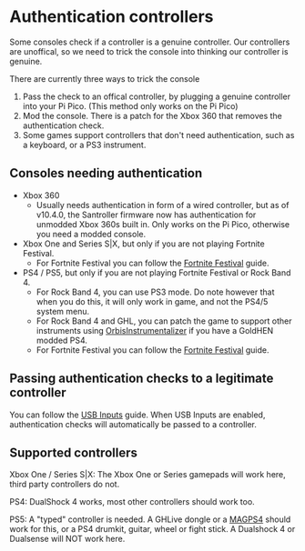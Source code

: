 # Authentication controllers
Some consoles check if a controller is a genuine controller. Our controllers are unoffical, so we need to trick the console into thinking our controller is genuine.

There are currently three ways to trick the console
1. Pass the check to an offical controller, by plugging a genuine controller into your Pi Pico. (This method only works on the Pi Pico)
2. Mod the console. There is a patch for the Xbox 360 that removes the authentication check.
3. Some games support controllers that don't need authentication, such as a keyboard, or a PS3 instrument.

## Consoles needing authentication
- Xbox 360
    - Usually needs authentication in form of a wired controller, but as of v10.4.0, the Santroller firmware now has authentication for unmodded Xbox 360s built in. Only works on the Pi Pico, otherwise you need a modded console.
- Xbox One and Series S|X, but only if you are not playing Fortnite Festival. 
    - For Fortnite Festival you can follow the [Fortnite Festival](https://santroller.tangentmc.net/tool/fortnite_festival.html) guide.
- PS4 / PS5, but only if you are not playing Fortnite Festival or Rock Band 4. 
    - For Rock Band 4, you can use PS3 mode. Do note however that when you do this, it will only work in game, and not the PS4/5 system menu.
    - For Rock Band 4 and GHL, you can patch the game to support other instruments using [OrbisInstrumentalizer](https://github.com/InvoxiPlayGames/OrbisInstrumentalizer) if you have a GoldHEN modded PS4.
    - For Fortnite Festival you can follow the [Fortnite Festival](https://santroller.tangentmc.net/tool/fortnite_festival.html) guide.

## Passing authentication checks to a legitimate controller
You can follow the [USB Inputs](https://santroller.tangentmc.net/wiring_guides/usb.html) guide. When USB Inputs are enabled, authentication checks will automatically be passed to a controller.

## Supported controllers

Xbox One / Series S|X: The Xbox One or Series gamepads will work here, third party controllers do not. 

PS4: DualShock 4 works, most other controllers should work too.

PS5: A "typed" controller is needed. A GHLive dongle or a [MAGPS4](https://www.mayflash.com/product/MAGPS4.html) should work for this, or a PS4 drumkit, guitar, wheel or fight stick. A Dualshock 4 or Dualsense will NOT work here.

